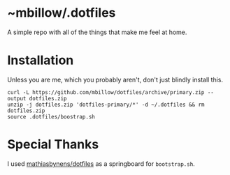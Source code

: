# ~mbillow/.dotfiles

A simple repo with all of the things that make me feel at home.

# Installation

Unless you are me, which you probably aren't, don't just blindly install this.

```
curl -L https://github.com/mbillow/dotfiles/archive/primary.zip --output dotfiles.zip
unzip -j dotfiles.zip 'dotfiles-primary/*' -d ~/.dotfiles && rm dotfiles.zip
source .dotfiles/boostrap.sh
```

# Special Thanks

I used [mathiasbynens/dotfiles](https://github.com/mathiasbynens/dotfiles) as a springboard
for `bootstrap.sh`.

